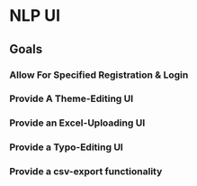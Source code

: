 # NLP UI

## Goals

### Allow For Specified Registration & Login

### Provide A Theme-Editing UI

### Provide an Excel-Uploading UI

### Provide a Typo-Editing UI

### Provide a csv-export functionality
